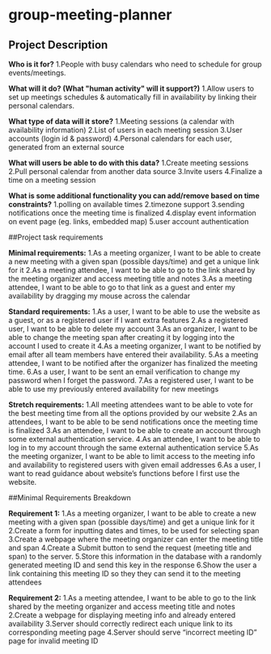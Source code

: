 # group-meeting-planner

## Project Description

**Who is it for?**
1.People with busy calendars who need to schedule for group events/meetings.

**What will it do? (What "human activity" will it support?)**
1.Allow users to set up meetings schedules & automatically fill in availability by linking their personal calendars.

**What type of data will it store?**
1.Meeting sessions (a calendar with availability information)
2.List of users in each meeting session
3.User accounts (login id & password)
4.Personal calendars for each user, generated from an external source

**What will users be able to do with this data?**
1.Create meeting sessions
2.Pull personal calendar from another data source
3.Invite users
4.Finalize a time on a meeting session

**What is some additional functionality you can add/remove based on time constraints?**
1.polling on available times
2.timezone support
3.sending notifications once the meeting time is finalized
4.display event information on event page (eg. links, embedded map)
5.user account authentication



##Project task requirements

**Minimal requirements:**
1.As a meeting organizer, I want to be able to create a new meeting with a given span (possible days/time) and get a unique link for it
2.As a meeting attendee, I want to be able to go to the link shared by the meeting organizer and access meeting title and notes
3.As a meeting attendee, I want to be able to go to that link as a guest and enter my availability by dragging my mouse across the calendar

**Standard requirements:**
1.As a user, I want to be able to use the website as a guest, or as a registered user if I want extra features
2.As a registered user, I want to be able to delete my account
3.As an organizer, I want to be able to change the meeting span after creating it by logging into the account I used to create it
4.As a meeting organizer, I want to be notified by email after all team members have entered their availability.
5.As a meeting attendee, I want to be notified after the organizer has finalized the meeting time.
6.As a user, I want to be sent an email verification to change my password when I forget the password.
7.As a registered user, I want to be able to use my previously entered availability for new meetings


**Stretch requirements:**
1.All meeting attendees want to be able to vote for the best meeting time from all the options provided by our website
2.As an attendees, I want to be able to be send notifications once the meeting time is finalized
3.As an attendee, I want to be able to create an account through some external authentication service.
4.As an attendee, I want to be able to log in to my account through the same external authentication service
5.As the meeting organizer, I want to be able to limit access to the meeting info and availability to registered users with given email addresses
6.As a user, I want to read guidance about website’s functions before I first use the website.


##Minimal Requirements Breakdown


**Requirement 1:**
1.As a meeting organizer, I want to be able to create a new meeting with a given span (possible days/time) and get a unique link for it
2.Create a form for inputting dates and times, to be used for selecting span
3.Create a webpage where the meeting organizer can enter the meeting title and span
4.Create a Submit button to send the request (meeting title and span) to the server.
5.Store this information in the database with a randomly generated meeting ID and send this key in the response
6.Show the user a link containing this meeting ID so they they can send it to the meeting attendees


**Requirement 2:** 
1.As a meeting attendee, I want to be able to go to the link shared by the meeting organizer and access meeting title and notes
2.Create a webpage for displaying meeting info and already entered availability
3.Server should correctly redirect each unique link to its corresponding meeting page
4.Server should serve “incorrect meeting ID” page for invalid meeting ID




